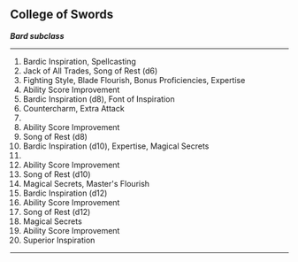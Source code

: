 ﻿## College of Swords

***Bard subclass***

___
1. Bardic Inspiration, Spellcasting
2. Jack of All Trades, Song of Rest (d6)
3. Fighting Style, Blade Flourish, Bonus Proficiencies, Expertise
4. Ability Score Improvement
5. Bardic Inspiration (d8), Font of Inspiration
6. Countercharm, Extra Attack
7.  
8. Ability Score Improvement
9. Song of Rest (d8)
10. Bardic Inspiration (d10), Expertise, Magical Secrets
11.  
12. Ability Score Improvement
13. Song of Rest (d10)
14. Magical Secrets, Master's Flourish
15. Bardic Inspiration (d12)
16. Ability Score Improvement
17. Song of Rest (d12)
18. Magical Secrets
19. Ability Score Improvement
20. Superior Inspiration

---
